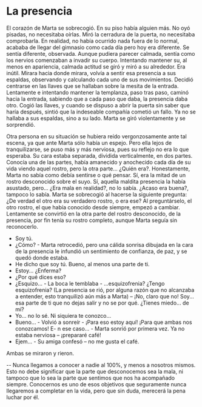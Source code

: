 # La presencia

El corazón de Marta se sobrecogió. En su piso había alguien más. No oyó pisadas, no necesitaba oírlas. Miró la cerradura de la puerta, no necesitaba comprobarla. En realidad, no había ocurrido nada fuera de lo normal, acababa de llegar del gimnasio como cada día pero hoy era diferente. Se sentía diferente, observada. Aunque pudiera parecer calmada, sentía como los nervios comenzaban a invadir su cuerpo. Intentando mantener su, al menos en apariencia, calmada actitud se giró y miró a su alrededor. Era inútil. Mirara hacia donde mirara, volvía a sentir esa presencia a sus espaldas, observando y calculando cada uno de sus movimientos. Decidió centrarse en las llaves que se hallaban sobre la mesita de la entrada. Lentamente e intentando mantener la templanza, paso tras paso, caminó hacia la entrada, sabiendo que a cada paso que daba, la presencia daba otro. Cogió las llaves, y cuando se dispuso a abrir la puerta sin saber que haría después, sintió que la indeseable compañía cometió un fallo. Ya no se hallaba a sus espaldas, sino a su lado. Marta se giró violentamente y se sorprendió.

Otra persona en su situación se hubiera reído vergonzosamente ante tal escena, ya que ante Marta sólo había un espejo. Pero ella lejos de tranquilizarse, se puso más y más nerviosa, pues su reflejo no era lo que esperaba. Su cara estaba separada, dividida verticalmente, en dos partes. Conocía una de las partes,  había amanecido y anochecido cada día de su vida viendo aquel rostro, pero la otra parte... ¿Quién era?. Honestamente, Marta no sabía como debía sentirse o qué pensar. Sí, era la mitad de un rostro desconocido sobre el suyo. Sí, aquella maldita presencia la había asustado, pero... ¿Era mala en realidad?, no lo sabía. ¿Acaso era buena?, tampoco lo sabía. Marta se sobrecogió al hacerse la siguiente pregunta: ¿De verdad el otro era su verdadero rostro, o era ese? Al preguntárselo, el otro rostro, el que había conocido desde siempre, empezó a cambiar. Lentamente se convirtió en la otra parte del rostro desconocido, de la presencia, por fin tenía su rostro completo, aunque Marta seguía sin reconocerlo.

- Soy tú.
- ¿Cómo? - Marta retrocedió, pero una cálida sonrisa dibujada en la cara de la presencia le infundió un sentimiento de confianza, de paz, y se quedó donde estaba.
- He dicho que soy tú. Bueno, al menos una parte de ti.
- Estoy... ¿Enferma?
- ¿Por qué dices eso?
- ¿Esquizo... -  La boca le temblaba - …esquizofrenia? ¿Tengo esquizofrenia?
(La presencia se rió, por alguna razón que no alcanzaba a entender, esto tranquilizó aún más a Marta) – ¡No, claro que no! Soy... esa parte de ti que no dejas salir y no se por qué. ¿Tienes miedo... de mí?
- Yo... no lo sé. Ni siquiera te conozco...
- Bueno... - Volvió a sonreír - ¡Para eso estoy aquí! ¡Para que ambas nos conozcamos!
E- n ese caso... - Marta sonrió por primera vez. Ya no estaba nerviosa – ¡prepararé café!
- Ejem... - Su amiga confesó – no me gusta el café.

Ambas se miraron y rieron.

-- Nunca llegamos a conocer a nadie al 100%, y menos a nosotros mismos. Esto no debe significar que la parte que desconocemos sea la mala, ni tampoco que lo sea la parte que sentimos que nos ha acompañado siempre. Conocernos es uno de esos objetivos que seguramente nunca llegaremos a completar en la vida, pero que sin duda, merecerá la pena luchar por él.
